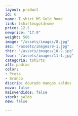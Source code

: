 ```yaml
---
layout: product
id: 6
name: T-shirt MS Gold Rome
link: tshirtmsgoldrome
price: 12.5
newprice: "17.9"
weight: 500
image: "/assets/images/8.jpg"
sec: "/assets/images/9-1.jpg"
thir: "/assets/images/10-2.jpg"
four: "/assets/images/11-1.jpg"
categoria: tshirts
att: padrao
color:
- Preto
- Branco
discrip: dourado mangas saldos
novo: false
maisvendidos: false
stock: saldo
new: false

---
```


